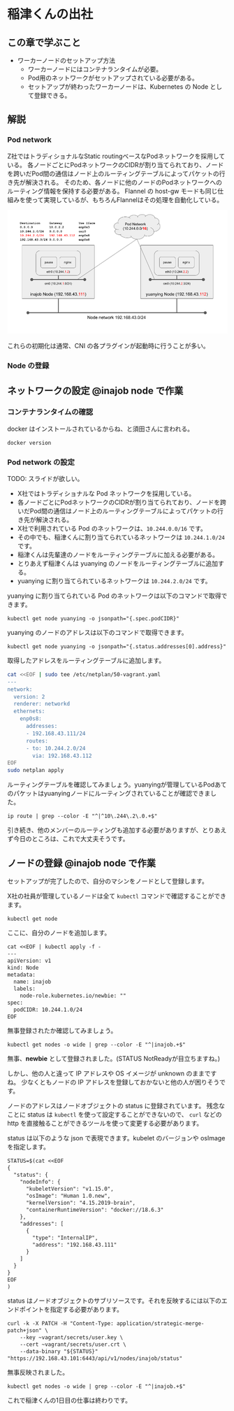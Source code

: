 # 稲津くんの出社

## この章で学ぶこと

-   ワーカーノードのセットアップ方法
    -   ワーカーノードにはコンテナランタイムが必要。
    -   Pod用のネットワークがセットアップされている必要がある。
    -   セットアップが終わったワーカーノードは、Kubernetes の Node として登録できる。

## 解説

### Pod network

Z社ではトラディショナルなStatic routingベースなPodネットワークを採用している。
各ノードごとにPodネットワークのCIDRが割り当てられており、ノードを跨いだPod間の通信はノード上のルーティングテーブルによってパケットの行き先が解決される。
そのため、各ノードに他のノードのPodネットワークへのルーティング情報を保持する必要がある。
Flannel の host-gw モードも同じ仕組みを使って実現しているが、もちろんFlannelはその処理を自動化している。

![Pod network](./assets/pod-network.png)

これらの初期化は通常、CNI の各プラグインが起動時に行うことが多い。

### Node の登録

## ネットワークの設定 @inajob node で作業

### コンテナランタイムの確認

docker はインストールされているからね、と須田さんに言われる。

```bash
docker version
```

### Pod network の設定

TODO: スライドが欲しい。

-   X社ではトラディショナルな Pod ネットワークを採用している。
-   各ノードごとにPodネットワークのCIDRが割り当てられており、ノードを跨いだPod間の通信はノード上のルーティングテーブルによってパケットの行き先が解決される。
-   X社で利用されている Pod のネットワークは、`10.244.0.0/16` です。
-   その中でも、稲津くんに割り当てられているネットワークは `10.244.1.0/24` です。
-   稲津くんは先輩達のノードをルーティングテーブルに加える必要がある。
-   とりあえず稲津くんは yuanying のノードをルーティングテーブルに追加する。
-   yuanying に割り当てられているネットワークは `10.244.2.0/24` です。

yuanying に割り当てられている Pod のネットワークは以下のコマンドで取得できます。

```
kubectl get node yuanying -o jsonpath="{.spec.podCIDR}"
```

yuanying のノードのアドレスは以下のコマンドで取得できます。

```
kubectl get node yuanying -o jsonpath="{.status.addresses[0].address}"
```

取得したアドレスをルーティングテーブルに追加します。

```bash
cat <<EOF | sudo tee /etc/netplan/50-vagrant.yaml
---
network:
  version: 2
  renderer: networkd
  ethernets:
    enp0s8:
      addresses:
      - 192.168.43.111/24
      routes:
      - to: 10.244.2.0/24
        via: 192.168.43.112
EOF
sudo netplan apply
```

ルーティングテーブルを確認してみましょう。yuanyingが管理しているPodあてのパケットはyuanyingノードにルーティングされていることが確認できました。

```
ip route | grep --color -E "^|^10\.244\.2\.0.+$"
```

引き続き、他のメンバーのルーティングも追加する必要がありますが、とりあえず今日のところは、これで大丈夫そうです。

## ノードの登録 @inajob node で作業

セットアップが完了したので、自分のマシンをノードとして登録します。

X社の社員が管理しているノードは全て `kubectl` コマンドで確認することができます。

```
kubectl get node
```

ここに、自分のノードを追加します。

```
cat <<EOF | kubectl apply -f -
---
apiVersion: v1
kind: Node
metadata:
  name: inajob
  labels:
    node-role.kubernetes.io/newbie: ""
spec:
  podCIDR: 10.244.1.0/24
EOF
```

無事登録されたか確認してみましょう。

```
kubectl get nodes -o wide | grep --color -E "^|inajob.+$"
```

無事、**newbie** として登録されました。(STATUS NotReadyが目立ちますね。)

しかし、他の人と違って IP アドレスや OS イメージが unknown のままですね。
少なくともノードの IP アドレスを登録しておかないと他の人が困りそうです。

ノードのアドレスはノードオブジェクトの status に登録されています。
残念なことに status は `kubectl` を使って設定することができないので、
`curl` などの http を直接触ることができるツールを使って変更する必要があります。

status は以下のような json で表現できます。kubelet のバージョンや osImage を指定します。

```
STATUS=$(cat <<EOF
{
  "status": {
    "nodeInfo": {
      "kubeletVersion": "v1.15.0",
      "osImage": "Human 1.0.new",
      "kernelVersion": "4.15.2019-brain",
      "containerRuntimeVersion": "docker://18.6.3"
    },
    "addresses": [
      {
        "type": "InternalIP",
        "address": "192.168.43.111"
      }
    ]
  }
}
EOF
)
```

status はノードオブジェクトのサブリソースです。それを反映するには以下のエンドポイントを指定する必要があります。

```
curl -k -X PATCH -H "Content-Type: application/strategic-merge-patch+json" \
    --key ~vagrant/secrets/user.key \
    --cert ~vagrant/secrets/user.crt \
    --data-binary "${STATUS}" "https://192.168.43.101:6443/api/v1/nodes/inajob/status"
```

無事反映されました。

```
kubectl get nodes -o wide | grep --color -E "^|inajob.+$"
```

これで稲津くんの1日目の仕事は終わりです。
